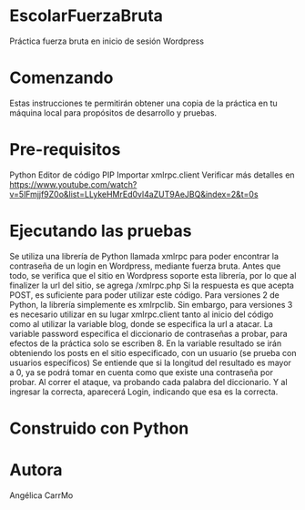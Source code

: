 # EscolarFuerzaBruta
Práctica fuerza bruta en inicio de sesión Wordpress

# Comenzando 
Estas instrucciones te permitirán obtener una copia de la práctica en tu máquina local para propósitos de desarrollo y pruebas.

# Pre-requisitos 
Python
Editor de código
PIP
Importar xmlrpc.client
Verificar más detalles en https://www.youtube.com/watch?v=5lFmjjf9Z0o&list=LLykeHMrEd0vl4aZUT9AeJBQ&index=2&t=0s

# Ejecutando las pruebas
Se utiliza una librería de Python llamada xmlrpc para poder encontrar la contraseña de un login en Wordpress, mediante fuerza bruta.
Antes que todo, se verifica que el sitio en Wordpress soporte esta librería, por lo que al finalizer la url del sitio, se agrega /xmlrpc.php
Si la respuesta es que acepta POST, es suficiente para poder utilizar este código. 
Para versiones 2 de Python, la librería simplemente es xmlrpclib. Sin embargo, para versiones 3 es necesario utilizar en su lugar xmlrpc.client tanto al inicio del código
como al utilizar la variable blog, donde se especifica la url a atacar. La variable password especifica el diccionario de contraseñas a probar, para efectos
de la práctica solo se escriben 8. En la variable resultado se irán obteniendo los posts en el sitio especificado, con un usuario (se prueba con usuarios específicos)
Se entiende que si la longitud del resultado es mayor a 0, ya se podrá tomar en cuenta como que existe una contraseña por probar.
Al correr el ataque, va probando cada palabra del diccionario. Y al ingresar la correcta, aparecerá Login, indicando que esa es la correcta.

# Construido con Python

# Autora
Angélica CarrMo 
